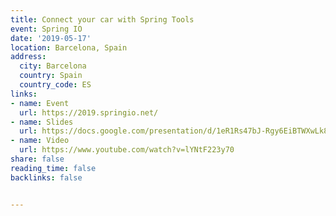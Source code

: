 ```yaml
---
title: Connect your car with Spring Tools
event: Spring IO
date: '2019-05-17'
location: Barcelona, Spain
address:
  city: Barcelona
  country: Spain
  country_code: ES
links:
- name: Event
  url: https://2019.springio.net/
- name: Slides
  url: https://docs.google.com/presentation/d/1eR1Rs47bJ-Rgy6EiBTWXwLk8LMcqnMzYg6z8vHSjM9I/edit?ts=5cd67ac4#slide=id.g59dc5a452d_0_36
- name: Video
  url: https://www.youtube.com/watch?v=lYNtF223y70
share: false
reading_time: false
backlinks: false


---
```

